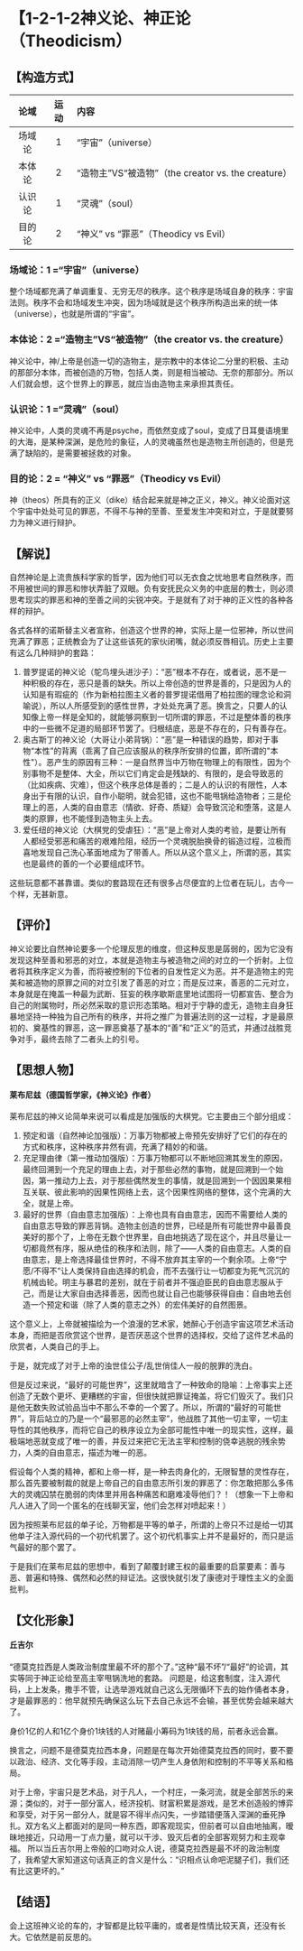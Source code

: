 # 【1-2-1-2神义论、神正论（Theodicism）
## 【构造方式】
| 论域 | 运动           | 内容 |
|:----:|:----------------:|:-----|
| 场域论   |1 | “宇宙”（universe）   |
| 本体论   | 2| “造物主”VS“被造物”（the creator vs. the creature）   |
| 认识论   | 1|  “灵魂”（soul）  |
| 目的论   | 2|   “神义” vs “罪恶”（Theodicy vs Evil）  |

### 场域论：1 =“宇宙”（universe）
整个场域都充满了单调重复、无穷无尽的秩序。这个秩序是场域自身的秩序：宇宙法则。秩序不会和场域发生冲突，因为场域就是这个秩序所构造出来的统一体（universe），也就是所谓的“宇宙”。
### 本体论：2 =“造物主”VS“被造物”（the creator vs. the creature）
神义论中，神/上帝是创造一切的造物主，是宗教中的本体论二分里的积极、主动的那部分本体，而被创造的万物，包括人类，则是相当被动、无奈的那部分。所以人们就会想，这个世界上的罪恶，就应当由造物主来承担其责任。
### 认识论：1 =“灵魂”（soul）
神义论中，人类的灵魂不再是psyche，而依然变成了soul，变成了日耳曼语境里的大海，是某种深渊，是危险的象征，人的灵魂虽然也是造物主所创造的，但是充满了缺陷的，是需要被拯救的对象。
### 目的论：2 = “神义” vs “罪恶”（Theodicy vs Evil）
神（theos）所具有的正义（dike）结合起来就是神之正义，神义。神义论面对这个宇宙中处处可见的罪恶，不得不与神的至善、至爱发生冲突和对立，于是就要努力为神义进行辩护。

## 【解说】
自然神论是上流贵族科学家的哲学，因为他们可以无衣食之忧地思考自然秩序，而不用被世间的罪恶和惨状弄脏了双眼。负有安抚民众义务的中底层的教士，则必须思考现实的罪恶和神的至善之间的尖锐冲突。于是就有了对于神的正义性的各种各样的辩护。

各式各样的诺斯替主义者宣称，创造这个世界的神，实际上是一位邪神，所以世间充满了罪恶；正统教会为了让这些该死的家伙闭嘴，就必须反唇相讥。历史上主要有这么几种辩护的套路：

1. 普罗提诺的神义论（鸵鸟埋头进沙子）：“恶”根本不存在，或者说，恶不是一种积极的存在，恶只是善的缺失。所以上帝创造的世界是善的，只是因为人的认知是有瑕疵的（作为新柏拉图主义者的普罗提诺借用了柏拉图的理念论和洞喻说），所以人所感受到的感性世界，才处处充满了恶。换言之，只要人的认知像上帝一样是全知的，就能够洞察到一切所谓的罪恶，不过是整体善的秩序中的一些微不足道的局部环节罢了。归根结底，恶是不存在的，只有善存在。
2. 奥古斯丁的神义论（大哥让小弟背锅）：“恶”是一种错误的趋势，即对于事物“本性”的背离（乖离了自己应该服从的秩序所安排的位置，即所谓的"本性"）。恶产生的原因有三种：一是自然界当中万物在物理上的有限性，因为个别事物不是整体、大全，所以它们肯定会是残缺的、有限的，是会导致恶的（比如疾病、灾难），但这个秩序总体是善的；二是人的认识的有限性，人本身出于有限的认识，自作小聪明，就会犯错，这也不能甩锅给造物者；三是伦理上的恶，人类的自由意志（情欲、好奇、质疑）会导致沉沦和堕落，这是人类的原罪，也不能怪到造物主头上去。
3. 爱任纽的神义论（大棋党的受虐狂）：“恶”是上帝对人类的考验，是要让所有人都经受邪恶和痛苦的艰难险阻，经历一个灵魂脱胎换骨的锻造过程，泣极而喜地发现自己洗心革面地成为了带善人。所以从这个意义上，所谓的恶，其实也是最终的善的一个必要组成环节。

这些玩意都不甚靠谱。类似的套路现在还有很多占尽便宜的上位者在玩儿，古今一个样，无甚新意。

## 【评价】

神义论要比自然神论要多一个伦理反思的维度，但这种反思是孱弱的，因为它没有发现这种至善和邪恶的对立，本就是造物主与被造物之间的对立的一个折射。上位者将其秩序定义为善，而将被控制的下位者的自发性定义为恶。并不是造物主的完美和被造物的原罪之间的对立引发了善恶的对立；而是反过来，善恶的二元对立，本身就是在掩盖一种最为武断、狂妄的秩序歇斯底里地试图将一切都宣告、整合为自己的附属物时，所必然采取的意识形态策略。相对于宁静的虚无，造物主自身狂暴地坚持一种独为自己所有的秩序，并将之推广为普遍法则的这一过程，才是最原初的、奠基性的罪恶，这一罪恶奠基了基本的“善”和“正义”的范式，并通过战胜竞争对手，最终去除了二者头上的引号。


## 【思想人物】
#### 莱布尼兹（德国哲学家，《神义论》作者）
莱布尼兹的神义论简单来说可以看成是加强版的大棋党。它主要由三个部分组成：

1. 预定和谐（自然神论加强版）：万事万物都被上帝预先安排好了它们的存在的方式和秩序，这种秩序井然有调，充满了精妙的和谐。
2. 充足理由律（第一推动加强版）：万事万物都可以不断地回溯其发生的原因，最终回溯到一个充足的理由上去，对于那些必然的事物，就是回溯到一个始因，第一推动力上去，对于那些偶然发生的事情，就是回溯到一个因因果果相互关联、彼此影响的因果性网络上去，这个因果性网络的整体，这个完满的大全，就是上帝。
3. 最好的世界（自由意志加强版）：上帝也具有自由意志，因而不需要给人类的自由意志导致的罪恶背锅。造物主创造的世界，已经是所有可能世界中最善良美好的那个了，上帝在无数个世界里，自由地挑选了现在这个，并且尽量让一切都竟然有序，服从绝佳的秩序和法则，除了——人类的自由意志。人类的自由意志，是上帝选择最佳世界时，不得不放弃其主宰的一个剩余项。上帝“宁愿/不得不”让人类保持自由选择的机会，而不去强行让一切都变为死气沉沉的机械齿轮。明主与暴君的差别，就在于前者并不强迫臣民的自由意志服从于己，而是让大家自由选择善恶，因而也就让自己也能够获得自由：自由地去创造一个预定和谐（除了人类的意志之外）的宏伟美好的自然图景。

这个意义上，上帝就被描绘为一个浪漫的艺术家，她醉心于创造宇宙这项艺术活动本身，而把是否欣赏这个世界，是否厌恶这个世界的选择权，交给了这件艺术品的欣赏者，人类自己的手上。

于是，就完成了对于上帝的浊世佳公子/乱世俏佳人一般的脱罪的洗白。

但是反过来说，“最好的可能世界”，这里就暗含了一种致命的隐喻：上帝事实上还创造了无数个更坏、更糟糕的宇宙，但很快就把罪证掩盖，将它们毁灭了。我们只是他无数失败试验品当中不那么不幸的一个罢了。所以，所谓的“最好的可能世界”，背后站立的乃是一个“最邪恶的必然主宰”，他战胜了其他一切主宰，一切主导性的其他秩序，而将它自己的秩序设立为全部可能性中唯一的现实性，这样，最极端地恶就变成了唯一的善，并反过来把它无法主宰和控制的侥幸逃脱的残余势力，人类的自由意志，描述为唯一的恶。

假设每个人类的精神，都和上帝一样，是一种去肉身化的，无限智慧的灵性存在，那么首先要被制裁的就是上帝自己的自由意志所引发的罪恶了：你怎敢把那么多伟大的灵魂囚禁在脆弱的肉体里并用各种痛苦和磨难凌辱他们？！（想象一下上帝和凡人进入了同一个匿名的在线聊天室，他们会怎样对喷起来！）

因为按照莱布尼兹的单子论，万物都是平等的单子，所谓的上帝只不过是给一切其他单子注入源代码的一个初代机罢了。这个初代机事实上并不是最好的，而只是运气最好的那个罢了。

于是我们在莱布尼兹的思想中，看到了颠覆封建王权的最重要的启蒙要素：善与恶、普遍和特殊、偶然和必然的辩证法。这很快就引发了康德对于理性主义的全面批判。

## 【文化形象】

#### 丘吉尔
“德莫克拉西是人类政治制度里最不坏的那个了。”这种“最不坏”/“最好”的论调，其实等同于神正论给至高主宰甩锅洗地的套路。
问题是，给这套制度，注入源代码，上上发条，撒手不管，让选举游戏就自己这么无限循环下去的始作俑者本身，才是最罪恶的：他早就预先确保这么玩下去自己永远不会输，甚至优势会越来越大了。

身价1亿的人和1亿个身价1块钱的人对赌最小筹码为1块钱的局，前者永远会赢。

换言之，问题不是德莫克拉西本身，问题是在每次开始德莫克拉西的同时，要不要以政治、经济、文化等手段，主动消除一切产生人身依附和控制的不平等关系和格局。

对于上帝，宇宙只是艺术品，对于凡人，一个村庄，一条河流，就是全部苦乐的来源；类似的，对于一部分富人，经济投机、财富积累是游戏，是艺术创造般的博弈和享受，对于另一部分人，就是容不得半点闪失，一步踏错便落入深渊的垂死挣扎。双方名义上都面对的是同一种东西，即客观现实，但前者可以自由地抽离，暧昧地接近，只动用一丁点力量，就可以干涉、毁灭后者的全部客观努力和主观幸福。
所以当丘吉尔用上帝般的口吻对众人说，德莫克拉西是最不坏的政治制度了，我希望大家知道这句话真正的含义是什么：“识相点认命吧泥腿子们，我们还有比这更坏的。”

## 【结语】
会上这班神义论的车的，才智都是比较平庸的，或者是性情比较天真，还没有长大。它依然是前反思的。
